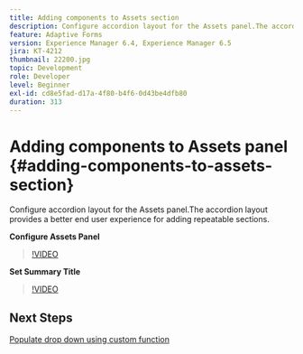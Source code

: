 ```yaml
---
title: Adding components to Assets section
description: Configure accordion layout for the Assets panel.The accordion layout provides a better end user experience for adding repeatable sections.
feature: Adaptive Forms
version: Experience Manager 6.4, Experience Manager 6.5
jira: KT-4212
thumbnail: 22200.jpg
topic: Development
role: Developer
level: Beginner
exl-id: cd8e5fad-d17a-4f80-b4f6-0d43be4dfb80
duration: 313
---
```

# Adding components to Assets panel {#adding-components-to-assets-section}

Configure accordion layout for the Assets panel.The accordion layout provides a better end user experience for adding repeatable sections.

**Configure Assets Panel**

>[!VIDEO](https://video.tv.adobe.com/v/22200?quality=12&learn=on)

**Set Summary Title**
>[!VIDEO](https://video.tv.adobe.com/v/28387?quality=12&learn=on)

## Next Steps

[Populate drop down using custom function](./using-custom-functions-and-code-editor.md)
